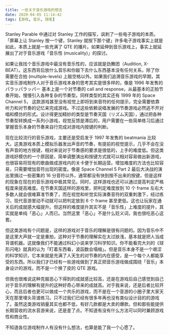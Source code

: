 ```yaml
---
title: 一些关于音乐游戏的想法
date: 2020-04-05 11:14:42
tags: [游戏, 音乐, 随笔]
---
```


Stanley Parable 中通过对 Stanley 工作的描写，讽刺了一些电子游戏的本质。「屏幕上让 Stanley 按一个键，Stanley 就按下那个键」许多电子游戏事实上就是如此，本质上就是一些充满了 QTE 的播片。如果延伸到音乐游戏上，事实上就延展出了对于音乐游戏「音乐性 (musicality)」的探讨。

如果让我找个音乐游戏中最没有音乐性的，应该就是劲舞团（Audition, X-BEAT）。这东西背后放什么音乐和你敲下去什么东西基本没有任何关系，除了你需要在合拍 (multiple-levels) 上敲空格以外。如果我们追溯音乐游戏的早期，其实音乐游戏制作人对于音乐游戏本身的思考其实是很多样的，像是 1996 年发售的 パラッパラッパー 基本上是一个对节奏的 call and response，从最基本的正拍节奏开始，慢慢引入各种复杂的节奏型。同样类型的其实还有 1999 年的 Space Channel 5， 这款游戏甚至没有视觉上即将到来音符的任何提示，完全需要依靠听力和对节奏的记忆来完成游戏。不过这些依赖说唱发展的节奏游戏必然逃不开对唱和模仿的形式。设计得更加精妙的类型是节奏天国（リズム天国），通过把各种节奏型转换成一系列小游戏，视觉反馈是滞后的，用户需要在一些简单练习后通过掌握音乐本身的节奏来自行完成对游戏内按键的判断。

现在比较流行的音乐游戏，主要还是受启发于 1997 年发售的 beatmania 比较大。这类游戏本质上模拟乐器发出声音的节奏，有提前的视觉提示，几乎不会在没有声音的地方按键，相对来说对于节奏感的要求是很低的，上手的难度低。但这类游戏好模仿的一个原因是，简单调整演出和按键方式就可以相对容易做出新游戏，也很容易将现有的歌曲做成游戏内的关卡便于长期运营。增加难度的方法也比较容易，只需要增加音符出现的密度。像是 Space Channel 5 Part 2 最后大决战的演出里搞过一些密集的 16 分音符以外，通常都没有快到按不出来的按键，但是这样的现象在现在的音乐游戏中极其常见。同时，这样游戏也还可以通过提高判定严格程度来提高难度。在节奏天国这样的游戏里，把判定难度放到 10 个 frame 左右大多数人就会很难算准节奏了，而在视觉和听觉实际演奏音符的双重刺激下，经过练习，现代音游里动不动就可以把判定放到 6 个 frame 甚至更低。这也让玩家在通关后的成就感大幅提升。但这样的难度提升其实不是「音乐性」上难度的提升，其实就是单纯「恶心」人而已。当然这里「恶心」不是什么贬义词，我也很吃恶心这套。

但这类游戏有个问题是，这样的游戏对于音乐的理解是很有问题的。因为音乐中不是这里大声就一定是重拍，这种对于节奏的理解实在太过肤浅，基本就是把人当成背谱机器。这就像我们不能通过科幻小说来学习科学知识。你不能看完大刘的《球形闪电》就真的认为「盯着东西看，波函数会塌缩」。但是音乐本身不是一个艰涩的科学知识，它本来就是充满了人天生的对节奏的内在感受，是一个每个人都能享受的东西。所以我们才已经有一些游戏做到了真正把音乐游戏做成围绕「音乐」本身设计的游戏，而不是一个换了皮的 QTE 游戏。

但我也很难说这种克服恶心下得到的成就感比较高，还是在游戏后自己感觉到自己对于音乐的理解有提升的这种好奇心带来的成就高。对于我来说，还是后者比较开心，而且后者也更可以做成一个共乐的游戏，而不是在一个音游的小圈子里大家天天在那里埋头背谱练习。只不过我们已经有很多年再也没有类似设计目的的游戏了。虽然这类游戏销量其实也都不低，有好几款都是大卖的爆款。但和那些能提供长期营收的流水音游来说，还是差了点。不知道有没有什么方法可以同时兼顾游戏性和商业性。

不知道各位游戏制作人有没有什么想法，也算是能了我一个心愿了。
